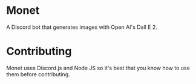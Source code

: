 # Monet
A Discord bot that generates images with Open AI's Dall E 2.

# Contributing
Monet uses Discord.js and Node JS so it's best that you know how to use them before contributing.
